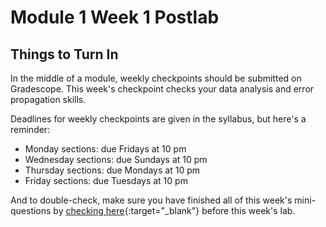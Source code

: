 # Module 1 Week 1 Postlab

## Things to Turn In

In the middle of a module, weekly checkpoints should be submitted on Gradescope. This week's checkpoint checks your data analysis and error propagation skills. 




Deadlines for weekly checkpoints are given in the syllabus, but here's a reminder:

+ Monday sections: due Fridays at 10 pm
+ Wednesday sections: due Sundays at 10 pm
+ Thursday sections: due Mondays at 10 pm
+ Friday sections: due Tuesdays at 10 pm

And to double-check, make sure you have finished all of this week's mini-questions by [checking here](mini-questions#week-1){:target="_blank"} before this week's lab.
